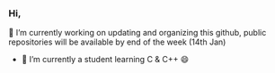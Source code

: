 ### Hi,
 🔭 I’m currently working on updating and organizing this github, public repositories will be available by end of the week (14th Jan) <br>
 
- 🌱 I’m currently a student learning C & C++ 😄 
<!--
**Div441/Div441** is a ✨ _special_ ✨ repository because its `README.md` (this file) appears on your GitHub profile.

Here are some ideas to get you started:

- 🔭 I’m currently working on ...
- 🌱 I’m currently learning ...
- 👯 I’m looking to collaborate on ...
- 🤔 I’m looking for help with ...
- 💬 Ask me about ...
- 📫 How to reach me: ...
- 😄 Pronouns: ...
- ⚡ Fun fact: ...
-->

